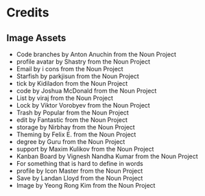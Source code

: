 # Credits

## Image Assets
- Code branches by Anton Anuchin from the Noun Project
- profile avatar by Shastry from the Noun Project
- Email by i cons from the Noun Project
- Starfish by parkjisun from the Noun Project
- tick by Kidiladon from the Noun Project
- code by Joshua McDonald from the Noun Project
- List by viraj from the Noun Project
- Lock by Viktor Vorobyev from the Noun Project
- Trash by Popular from the Noun Project
- edit by Fantastic from the Noun Project
- storage by Nirbhay from the Noun Project
- Theming by Felix E. from the Noun Project
- degree by Guru from the Noun Project
- support by Maxim Kulikov from the Noun Project
- Kanban Board by Vignesh Nandha Kumar from the Noun Project
- For something that is hard to define in words
- profile by Icon Master from the Noun Project
- Save by Landan Lloyd from the Noun Project
- Image by Yeong Rong Kim from the Noun Project
